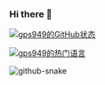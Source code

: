 ### Hi there 👋

<!--
**gps949/gps949** is a ✨ _special_ ✨ repository because its `README.md` (this file) appears on your GitHub profile.

Here are some ideas to get you started:

- 🔭 I’m currently working on ...
- 🌱 I’m currently learning ...
- 👯 I’m looking to collaborate on ...
- 🤔 I’m looking for help with ...
- 💬 Ask me about ...
- 📫 How to reach me: ...
- 😄 Pronouns: ...
- ⚡ Fun fact: ...
-->
[![gps949的GitHub状态](https://github-readme-stats.vercel.app/api?username=gps949)](https://github.com/gps949)

[![gps949的热门语言](https://github-readme-stats.vercel.app/api/top-langs/?username=gps949)](https://github.com/gps949)

<picture>
  <source media="(prefers-color-scheme: dark)" srcset="https://raw.githubusercontent.com/gps949/gps949/output/github-snake-dark.svg">
  <source media="(prefers-color-scheme: light)" srcset="https://raw.githubusercontent.com/gps949/gps949/output/github-snake.svg">
  <img alt="github-snake" src="https://raw.githubusercontent.com/gps949/gps949/output/github-snake.svg">
</picture>

